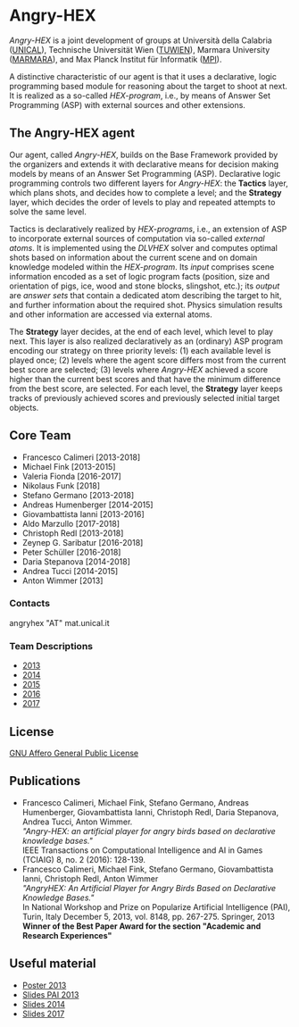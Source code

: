 # Angry-HEX

_Angry-HEX_ is a joint development of groups at Università della Calabria ([UNICAL](http://www.mat.unical.it)), Technische Universität Wien ([TUWIEN](http://www.kr.tuwien.ac.at)), Marmara University ([MARMARA](http://www.knowlp.com)), and Max Planck Institut für Informatik ([MPI](http://www.mpi-inf.mpg.de/departments/databases-and-information-systems/)).

A distinctive characteristic of our agent is that it uses a declarative, logic programming based module for reasoning about the target to shoot at next.
It is realized as a so-called _HEX-program_, i.e., by means of Answer Set Programming (ASP) with external sources and other extensions.

## The Angry-HEX agent
Our agent, called _Angry-HEX_, builds on the Base Framework provided by the organizers and extends it with declarative means for decision making models by means of an Answer Set Programming (ASP).
Declarative logic programming controls two different layers for _Angry-HEX_: the **Tactics** layer, which plans shots, and decides how to complete a level; and the **Strategy** layer, which decides the order of levels to play and repeated attempts to solve the same level.

Tactics is declaratively realized by _HEX-programs_, i.e., an extension of ASP to incorporate external sources of computation via so-called _external atoms_.
It is implemented using the _DLVHEX_ solver and computes optimal shots based on information about the current scene and on domain knowledge modeled within the _HEX-program_.
Its _input_ comprises scene information encoded as a set of logic program facts (position, size and orientation of pigs, ice, wood and stone blocks, slingshot, etc.); its _output_ are _answer sets_ that contain a dedicated atom describing the target to hit, and further information about the required shot.
Physics simulation results and other information are accessed via external atoms.

The **Strategy** layer decides, at the end of each level, which level to play next.
This layer is also realized declaratively as an (ordinary) ASP program encoding our strategy on three priority levels: (1) each available level is played once; (2) levels where the agent score differs most from the current best score are selected; (3) levels where _Angry-HEX_ achieved a score higher than the current best scores and that have the minimum difference from the best score, are selected.
For each level, the **Strategy** layer keeps tracks of previously achieved scores and previously selected initial target objects.

## Core Team
 - Francesco Calimeri [2013-2018]
 - Michael Fink [2013-2015]
 - Valeria Fionda [2016-2017]
 - Nikolaus Funk [2018]
 - Stefano Germano [2013-2018]
 - Andreas Humenberger [2014-2015]
 - Giovambattista Ianni [2013-2016]
 - Aldo Marzullo [2017-2018]
 - Christoph Redl [2013-2018]
 - Zeynep G. Saribatur [2016-2018]
 - Peter Schüller [2016-2018]
 - Daria Stepanova [2014-2018]
 - Andrea Tucci [2014-2015]
 - Anton Wimmer [2013]

### Contacts
angryhex "AT" mat.unical.it

### Team Descriptions
 - [2013](https://aibirds.org/2013-Papers/Team-Descriptions/AngryHEX.pdf)
 - [2014](https://aibirds.org/2014-papers/AngryHEX-2014.pdf)
 - [2015](https://aibirds.org/2014-papers/AngryHEX-2014.pdf)
 - [2016]()
 - [2017]()

## License
  [GNU Affero General Public License](https://github.com/DeMaCS-UNICAL/Angry-HEX/blob/master/LICENSE)

## Publications
 - Francesco Calimeri, Michael Fink, Stefano Germano, Andreas Humenberger, Giovambattista Ianni, Christoph Redl, Daria Stepanova, Andrea Tucci, Anton Wimmer.<br />
   _"Angry-HEX: an artificial player for angry birds based on declarative knowledge bases."_<br />
   IEEE Transactions on Computational Intelligence and AI in Games (TCIAIG) 8, no. 2 (2016): 128-139.
 - Francesco Calimeri, Michael Fink, Stefano Germano, Giovambattista Ianni, Christoph Redl, Anton Wimmer<br />
   _"AngryHEX: An Artificial Player for Angry Birds Based on Declarative Knowledge Bases."_<br />
   In National Workshop and Prize on Popularize Artificial Intelligence (PAI), Turin, Italy December 5, 2013, vol. 8148, pp. 267-275. Springer, 2013<br />
   **Winner of the Best Paper Award for the section "Academic and Research Experiences"**
   
## Useful material
 - [Poster 2013](files/poster_2013.pdf)
 - [Slides PAI 2013](files/slides_PAI_13.pdf)
 - [Slides 2014](files/slides_2014.pdf)
 - [Slides 2017](files/slides_2017.pdf)
